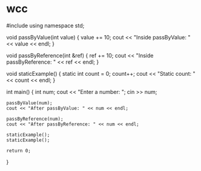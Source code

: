# wcc
#include <iostream>
using namespace std;

void passByValue(int value) {
    value += 10;
    cout << "Inside passByValue: " << value << endl;
}

void passByReference(int &ref) {
    ref += 10;
    cout << "Inside passByReference: " << ref << endl;
}

void staticExample() {
    static int count = 0;
    count++;
    cout << "Static count: " << count << endl;
}

int main() {
    int num;
    cout << "Enter a number: ";
    cin >> num;

    passByValue(num);
    cout << "After passByValue: " << num << endl;

    passByReference(num);
    cout << "After passByReference: " << num << endl;

    staticExample();
    staticExample();

    return 0;
}
